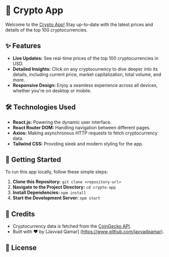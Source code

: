# 🚀 Crypto App

Welcome to the [Crypto App!](https://cryptoappj.netlify.app) Stay up-to-date with the latest prices and details of the top 100 cryptocurrencies.

## ✨ Features

- **Live Updates:** See real-time prices of the top 100 cryptocurrencies in USD.
- **Detailed Insights:** Click on any cryptocurrency to dive deeper into its details, including current price, market capitalization, total volume, and more.
- **Responsive Design:** Enjoy a seamless experience across all devices, whether you're on desktop or mobile.

## 🛠️ Technologies Used

- **React.js:** Powering the dynamic user interface.
- **React Router DOM:** Handling navigation between different pages.
- **Axios:** Making asynchronous HTTP requests to fetch cryptocurrency data.
- **Tailwind CSS:** Providing sleek and modern styling for the app.

## 🚀 Getting Started

To run this app locally, follow these simple steps:

1. **Clone this Repository:** `git clone <repository-url>`
2. **Navigate to the Project Directory:** `cd crypto-app`
3. **Install Dependencies:** `npm install`
4. **Start the Development Server:** `npm start`

## 🎉 Credits

- Cryptocurrency data is fetched from the [CoinGecko API](https://www.coingecko.com/en/api).
- Built with ❤️ by [Javvad Qamar] (https://www.github.com/javvadqamar).

## 📝 License


